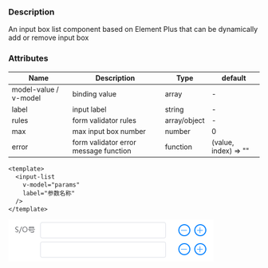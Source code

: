 ### Description
An input box list component based on Element Plus that can be dynamically add or remove input box

### Attributes

| Name                  | Description                           | Type         | default              |
| --------------------- | ------------------------------------- | ------------ | -------------------- |
| model-value / v-model | binding value                         | array        | -                    |
| label                 | input label                           | string       | -                    |
| rules                 | form validator rules                  | array/object | -                    |
| max                   | max input box number                  | number       | 0                    |
| error                 | form validator error message function | function     | (value, index) => "" |


```
<template>
  <input-list 
    v-model="params" 
    label="参数名称" 
  />
</template>

```

![DEMO](./demo.png "DEMO")
